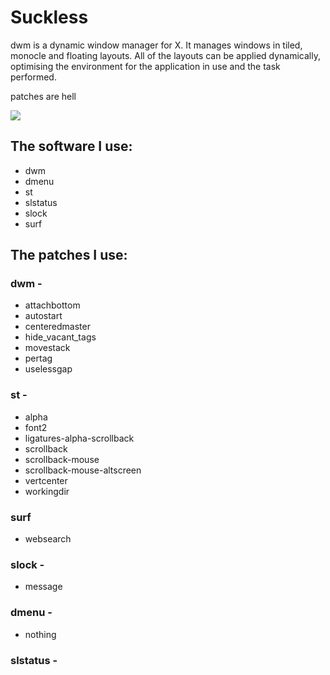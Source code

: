 # Suckless
dwm is a dynamic window manager for X. It manages windows in tiled, monocle and floating layouts. All of the layouts can be applied dynamically, optimising the environment for the application in use and the task performed.

patches are hell

![](https://i.imgur.com/OF7HvFf.png)
## The software I use:
- dwm
- dmenu
- st
- slstatus
- slock
- surf

## The patches I use:

### dwm -
- attachbottom
- autostart
- centeredmaster
- hide_vacant_tags
- movestack
- pertag
- uselessgap

### st -
- alpha
- font2
- ligatures-alpha-scrollback
- scrollback
- scrollback-mouse
- scrollback-mouse-altscreen
- vertcenter
- workingdir

### surf
- websearch


### slock -
- message

### dmenu -
- nothing

### slstatus -


